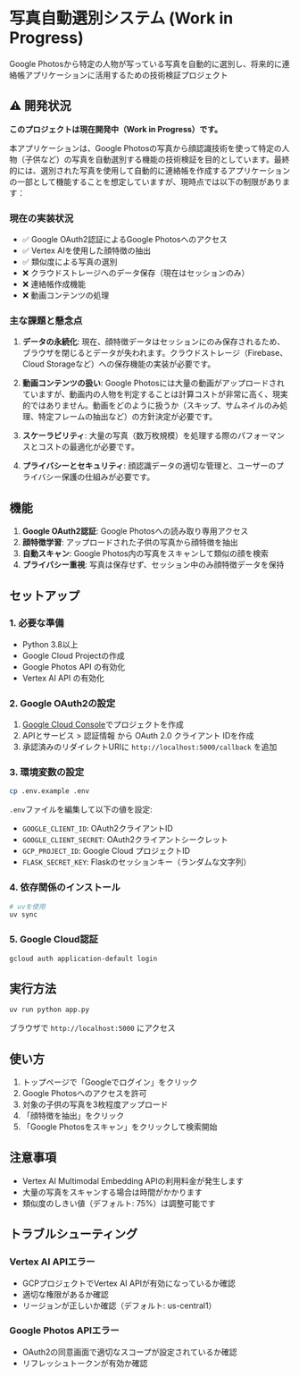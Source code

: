 # 写真自動選別システム (Work in Progress)

Google Photosから特定の人物が写っている写真を自動的に選別し、将来的に連絡帳アプリケーションに活用するための技術検証プロジェクト

## ⚠️ 開発状況

**このプロジェクトは現在開発中（Work in Progress）です。**

本アプリケーションは、Google Photosの写真から顔認識技術を使って特定の人物（子供など）の写真を自動選別する機能の技術検証を目的としています。最終的には、選別された写真を使用して自動的に連絡帳を作成するアプリケーションの一部として機能することを想定していますが、現時点では以下の制限があります：

### 現在の実装状況
- ✅ Google OAuth2認証によるGoogle Photosへのアクセス
- ✅ Vertex AIを使用した顔特徴の抽出
- ✅ 類似度による写真の選別
- ❌ クラウドストレージへのデータ保存（現在はセッションのみ）
- ❌ 連絡帳作成機能
- ❌ 動画コンテンツの処理

### 主な課題と懸念点

1. **データの永続化**: 現在、顔特徴データはセッションにのみ保存されるため、ブラウザを閉じるとデータが失われます。クラウドストレージ（Firebase、Cloud Storageなど）への保存機能の実装が必要です。

2. **動画コンテンツの扱い**: Google Photosには大量の動画がアップロードされていますが、動画内の人物を判定することは計算コストが非常に高く、現実的ではありません。動画をどのように扱うか（スキップ、サムネイルのみ処理、特定フレームの抽出など）の方針決定が必要です。

3. **スケーラビリティ**: 大量の写真（数万枚規模）を処理する際のパフォーマンスとコストの最適化が必要です。

4. **プライバシーとセキュリティ**: 顔認識データの適切な管理と、ユーザーのプライバシー保護の仕組みが必要です。

## 機能

1. **Google OAuth2認証**: Google Photosへの読み取り専用アクセス
2. **顔特徴学習**: アップロードされた子供の写真から顔特徴を抽出
3. **自動スキャン**: Google Photos内の写真をスキャンして類似の顔を検索
4. **プライバシー重視**: 写真は保存せず、セッション中のみ顔特徴データを保持

## セットアップ

### 1. 必要な準備

- Python 3.8以上
- Google Cloud Projectの作成
- Google Photos API の有効化
- Vertex AI API の有効化

### 2. Google OAuth2の設定

1. [Google Cloud Console](https://console.cloud.google.com/)でプロジェクトを作成
2. APIとサービス > 認証情報 から OAuth 2.0 クライアント IDを作成
3. 承認済みのリダイレクトURIに `http://localhost:5000/callback` を追加

### 3. 環境変数の設定

```bash
cp .env.example .env
```

`.env`ファイルを編集して以下の値を設定:

- `GOOGLE_CLIENT_ID`: OAuth2クライアントID
- `GOOGLE_CLIENT_SECRET`: OAuth2クライアントシークレット
- `GCP_PROJECT_ID`: Google Cloud プロジェクトID
- `FLASK_SECRET_KEY`: Flaskのセッションキー（ランダムな文字列）

### 4. 依存関係のインストール

```bash
# uvを使用
uv sync
```

### 5. Google Cloud認証

```bash
gcloud auth application-default login
```

## 実行方法

```bash
uv run python app.py
```

ブラウザで `http://localhost:5000` にアクセス

## 使い方

1. トップページで「Googleでログイン」をクリック
2. Google Photosへのアクセスを許可
3. 対象の子供の写真を3枚程度アップロード
4. 「顔特徴を抽出」をクリック
5. 「Google Photosをスキャン」をクリックして検索開始

## 注意事項

- Vertex AI Multimodal Embedding APIの利用料金が発生します
- 大量の写真をスキャンする場合は時間がかかります
- 類似度のしきい値（デフォルト: 75%）は調整可能です

## トラブルシューティング

### Vertex AI APIエラー

- GCPプロジェクトでVertex AI APIが有効になっているか確認
- 適切な権限があるか確認
- リージョンが正しいか確認（デフォルト: us-central1）

### Google Photos APIエラー

- OAuth2の同意画面で適切なスコープが設定されているか確認
- リフレッシュトークンが有効か確認